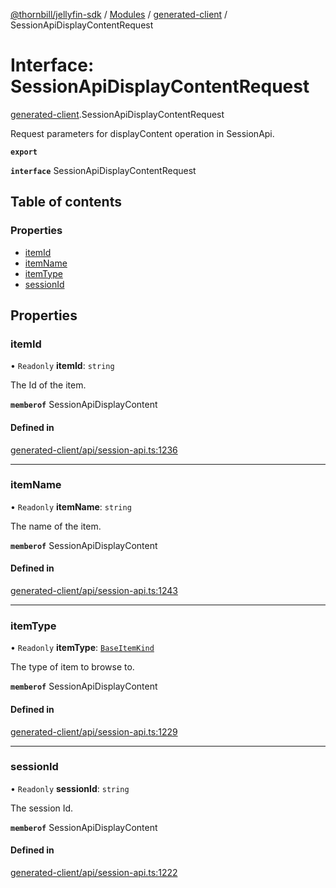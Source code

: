 [@thornbill/jellyfin-sdk](../README.md) / [Modules](../modules.md) / [generated-client](../modules/generated_client.md) / SessionApiDisplayContentRequest

# Interface: SessionApiDisplayContentRequest

[generated-client](../modules/generated_client.md).SessionApiDisplayContentRequest

Request parameters for displayContent operation in SessionApi.

**`export`**

**`interface`** SessionApiDisplayContentRequest

## Table of contents

### Properties

- [itemId](generated_client.SessionApiDisplayContentRequest.md#itemid)
- [itemName](generated_client.SessionApiDisplayContentRequest.md#itemname)
- [itemType](generated_client.SessionApiDisplayContentRequest.md#itemtype)
- [sessionId](generated_client.SessionApiDisplayContentRequest.md#sessionid)

## Properties

### itemId

• `Readonly` **itemId**: `string`

The Id of the item.

**`memberof`** SessionApiDisplayContent

#### Defined in

[generated-client/api/session-api.ts:1236](https://github.com/jellyfin/jellyfin-sdk-typescript/blob/fa599ae/src/generated-client/api/session-api.ts#L1236)

___

### itemName

• `Readonly` **itemName**: `string`

The name of the item.

**`memberof`** SessionApiDisplayContent

#### Defined in

[generated-client/api/session-api.ts:1243](https://github.com/jellyfin/jellyfin-sdk-typescript/blob/fa599ae/src/generated-client/api/session-api.ts#L1243)

___

### itemType

• `Readonly` **itemType**: [`BaseItemKind`](../enums/generated_client.BaseItemKind.md)

The type of item to browse to.

**`memberof`** SessionApiDisplayContent

#### Defined in

[generated-client/api/session-api.ts:1229](https://github.com/jellyfin/jellyfin-sdk-typescript/blob/fa599ae/src/generated-client/api/session-api.ts#L1229)

___

### sessionId

• `Readonly` **sessionId**: `string`

The session Id.

**`memberof`** SessionApiDisplayContent

#### Defined in

[generated-client/api/session-api.ts:1222](https://github.com/jellyfin/jellyfin-sdk-typescript/blob/fa599ae/src/generated-client/api/session-api.ts#L1222)
